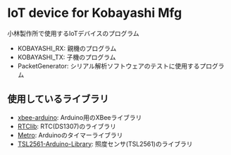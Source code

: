 # IoT device for Kobayashi Mfg
小林製作所で使用するIoTデバイスのプログラム

- KOBAYASHI_RX: 親機のプログラム
- KOBAYASHI_TX: 子機のプログラム
- PacketGenerator: シリアル解析ソフトウェアのテストに使用するプログラム

## 使用しているライブラリ
- [xbee-arduino](https://github.com/andrewrapp/xbee-arduino): Arduino用のXBeeライブラリ
- [RTClib](https://github.com/adafruit/RTClib): RTC(DS1307)のライブラリ
- [Metro](http://playground.arduino.cc/Code/Metro): Arduinoのタイマーライブラリ
- [TSL2561-Arduino-Library](https://github.com/adafruit/TSL2561-Arduino-Library): 照度センサ(TSL2561)のライブラリ
